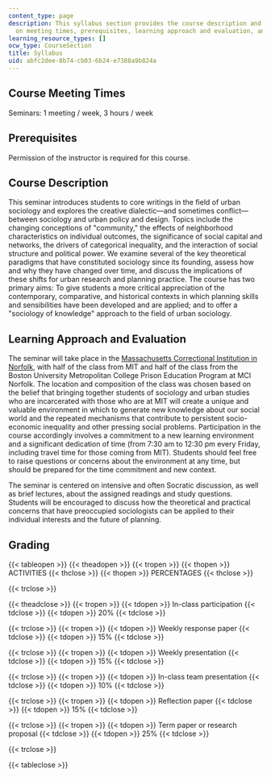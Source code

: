```yaml
---
content_type: page
description: This syllabus section provides the course description and information
  on meeting times, prerequisites, learning approach and evaluation, and grading.
learning_resource_types: []
ocw_type: CourseSection
title: Syllabus
uid: abfc2dee-8b74-cb03-6b24-e7388a9b824a
---
```


Course Meeting Times
--------------------

Seminars: 1 meeting / week, 3 hours / week

Prerequisites
-------------

Permission of the instructor is required for this course.

Course Description
------------------

This seminar introduces students to core writings in the field of urban sociology and explores the creative dialectic—and sometimes conflict—between sociology and urban policy and design. Topics include the changing conceptions of "community," the effects of neighborhood characteristics on individual outcomes, the significance of social capital and networks, the drivers of categorical inequality, and the interaction of social structure and political power. We examine several of the key theoretical paradigms that have constituted sociology since its founding, assess how and why they have changed over time, and discuss the implications of these shifts for urban research and planning practice. The course has two primary aims: To give students a more critical appreciation of the contemporary, comparative, and historical contexts in which planning skills and sensibilities have been developed and are applied; and to offer a "sociology of knowledge" approach to the field of urban sociology.

Learning Approach and Evaluation
--------------------------------

The seminar will take place in the [Massachusetts Correctional Institution in Norfolk](http://www.mass.gov/eopss/law-enforce-and-cj/prisons/doc-facilities/mci-norfolk.html), with half of the class from MIT and half of the class from the Boston University Metropolitan College Prison Education Program at MCI Norfolk. The location and composition of the class was chosen based on the belief that bringing together students of sociology and urban studies who are incarcerated with those who are at MIT will create a unique and valuable environment in which to generate new knowledge about our social world and the repeated mechanisms that contribute to persistent socio-economic inequality and other pressing social problems. Participation in the course accordingly involves a commitment to a new learning environment and a significant dedication of time (from 7:30 am to 12:30 pm every Friday, including travel time for those coming from MIT). Students should feel free to raise questions or concerns about the environment at any time, but should be prepared for the time commitment and new context.

The seminar is centered on intensive and often Socratic discussion, as well as brief lectures, about the assigned readings and study questions. Students will be encouraged to discuss how the theoretical and practical concerns that have preoccupied sociologists can be applied to their individual interests and the future of planning.

Grading
-------

{{< tableopen >}}
{{< theadopen >}}
{{< tropen >}}
{{< thopen >}}
ACTIVITIES
{{< thclose >}}
{{< thopen >}}
PERCENTAGES
{{< thclose >}}

{{< trclose >}}

{{< theadclose >}}
{{< tropen >}}
{{< tdopen >}}
In-class participation
{{< tdclose >}}
{{< tdopen >}}
20%
{{< tdclose >}}

{{< trclose >}}
{{< tropen >}}
{{< tdopen >}}
Weekly response paper
{{< tdclose >}}
{{< tdopen >}}
15%
{{< tdclose >}}

{{< trclose >}}
{{< tropen >}}
{{< tdopen >}}
Weekly presentation
{{< tdclose >}}
{{< tdopen >}}
15%
{{< tdclose >}}

{{< trclose >}}
{{< tropen >}}
{{< tdopen >}}
In-class team presentation
{{< tdclose >}}
{{< tdopen >}}
10%
{{< tdclose >}}

{{< trclose >}}
{{< tropen >}}
{{< tdopen >}}
Reflection paper
{{< tdclose >}}
{{< tdopen >}}
15%
{{< tdclose >}}

{{< trclose >}}
{{< tropen >}}
{{< tdopen >}}
Term paper or research proposal
{{< tdclose >}}
{{< tdopen >}}
25%
{{< tdclose >}}

{{< trclose >}}

{{< tableclose >}}